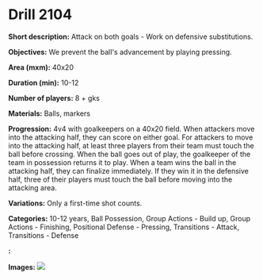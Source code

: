 # Drill 2104

**Short description:**
Attack on both goals - Work on defensive substitutions.

**Objectives:**
We prevent the ball's advancement by playing pressing.

**Area (mxm):**
40x20

**Duration (min):**
10-12

**Number of players:**
8 + gks

**Materials:**
Balls, markers

**Progression:**
4v4 with goalkeepers on a 40x20 field. When attackers move into the attacking half, they can score on either goal. For attackers to move into the attacking half, at least three players from their team must touch the ball before crossing. When the ball goes out of play, the goalkeeper of the team in possession returns it to play. When a team wins the ball in the attacking half, they can finalize immediately. If they win it in the defensive half, three of their players must touch the ball before moving into the attacking area.

**Variations:**
Only a first-time shot counts.

**Categories:**
10-12 years, Ball Possession, Group Actions - Build up, Group Actions - Finishing, Positional Defense - Pressing, Transitions - Attack, Transitions - Defense

**:**


**Images:**
![](https://www.coachingfutsal.com/\images\2af61090-2633-44fb-bcf7-1e5e48dc6670_171.png)

